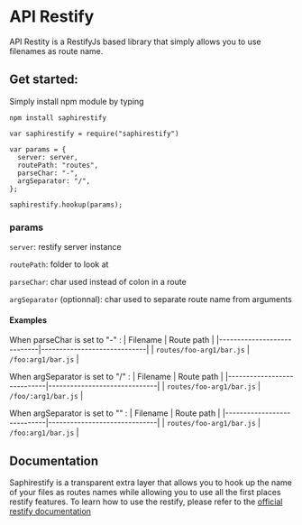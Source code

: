 # API Restify

API Restity is a RestifyJs based library that simply allows you to use filenames as route name.

## Get started:

Simply install npm module by typing
```
npm install saphirestify
```

```
var saphirestify = require("saphirestify")

var params = {
  server: server,
  routePath: "routes",
  parseChar: "-",
  argSeparator: "/",
};

saphirestify.hookup(params);

```
### params

`server`: restify server instance

`routePath`: folder to look at 

`parseChar`: char used instead of colon in a route 

`argSeparator` (optionnal): char used to separate route name from arguments 

#### Examples 

When parseChar is set to "-" : 
| Filename                   | Route path                  |
|----------------------------|-----------------------------|
| `routes/foo-arg1/bar.js`   | `/foo:arg1/bar.js`          |

When argSeparator is set to "/" : 
| Filename                   | Route path                |
|----------------------------|------------------------------|
| `routes/foo-arg1/bar.js`   | `/foo/:arg1/bar.js`    |

When argSeparator is set to "" : 
| Filename                   | Route path                |
|----------------------------|------------------------------|
| `routes/foo-arg1/bar.js`   | `/foo:arg1/bar.js`     |
## Documentation
Saphirestify is a transparent extra layer that allows you to hook up the name of your files as routes names while allowing you to use all the first places restify features.
To learn how to use the restify, please refer to the [official restify documentation](http://restify.com/docs/home/)
